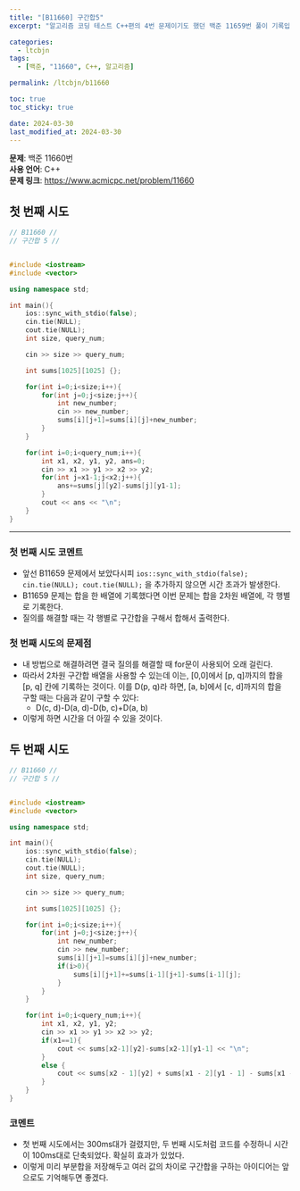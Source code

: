 ```yaml
---
title: "[B11660] 구간합5"
excerpt: "알고리즘 코딩 테스트 C++편의 4번 문제이기도 했던 백준 11659번 풀이 기록입니다."

categories:
  - ltcbjn
tags:
  - [백준, "11660", C++, 알고리즘]

permalink: /ltcbjn/b11660

toc: true
toc_sticky: true

date: 2024-03-30
last_modified_at: 2024-03-30
---
```

**문제**: 백준 11660번  
**사용 언어**: C++  
**문제 링크**: https://www.acmicpc.net/problem/11660

## 첫 번째 시도

```c++
// B11660 //
// 구간합 5 //


#include <iostream>
#include <vector>

using namespace std;

int main(){
    ios::sync_with_stdio(false);
    cin.tie(NULL);
    cout.tie(NULL);
    int size, query_num;

    cin >> size >> query_num;

    int sums[1025][1025] {};

    for(int i=0;i<size;i++){
        for(int j=0;j<size;j++){
            int new_number;
            cin >> new_number;
            sums[i][j+1]=sums[i][j]+new_number;
        }
    }

    for(int i=0;i<query_num;i++){
        int x1, x2, y1, y2, ans=0;
        cin >> x1 >> y1 >> x2 >> y2;
        for(int j=x1-1;j<x2;j++){
            ans+=sums[j][y2]-sums[j][y1-1];
        }
        cout << ans << "\n";
    }
}
```
___
### 첫 번째 시도 코멘트
- 앞선 B11659 문제에서 보았다시피 `ios::sync_with_stdio(false); cin.tie(NULL); cout.tie(NULL);` 을 추가하지 않으면 시간 초과가 발생한다.
- B11659 문제는 합을 한 배열에 기록했다면 이번 문제는 합을 2차원 배열에, 각 행별로 기록한다.
- 질의를 해결할 때는 각 행별로 구간합을 구해서 합해서 출력한다.

### 첫 번째 시도의 문제점
- 내 방법으로 해결하려면 결국 질의를 해결할 때 for문이 사용되어 오래 걸린다.
- 따라서 2차원 구간합 배열을 사용할 수 있는데 이는, [0,0]에서 [p, q]까지의 합을 [p, q] 칸에 기록하는 것이다. 이를 D(p, q)라 하면, [a, b]에서 [c, d]까지의 합을 구할 때는 다음과 같이 구할 수 있다:
    - D(c, d)-D(a, d)-D(b, c)+D(a, b)
- 이렇게 하면 시간을 더 아낄 수 있을 것이다.

## 두 번째 시도

```cpp
// B11660 //
// 구간합 5 //


#include <iostream>
#include <vector>

using namespace std;

int main(){
    ios::sync_with_stdio(false);
    cin.tie(NULL);
    cout.tie(NULL);
    int size, query_num;

    cin >> size >> query_num;

    int sums[1025][1025] {};

    for(int i=0;i<size;i++){
        for(int j=0;j<size;j++){
            int new_number;
            cin >> new_number;
            sums[i][j+1]=sums[i][j]+new_number;
            if(i>0){
                sums[i][j+1]+=sums[i-1][j+1]-sums[i-1][j];
            }
        }
    }

    for(int i=0;i<query_num;i++){
        int x1, x2, y1, y2;
        cin >> x1 >> y1 >> x2 >> y2;
        if(x1==1){
            cout << sums[x2-1][y2]-sums[x2-1][y1-1] << "\n";
        }
        else {
            cout << sums[x2 - 1][y2] + sums[x1 - 2][y1 - 1] - sums[x1 - 2][y2] - sums[x2 - 1][y1 - 1] << "\n";
        }
    }
}
```

### 코멘트
- 첫 번째 시도에서는 300ms대가 걸렸지만, 두 번째 시도처럼 코드를 수정하니 시간이 100ms대로 단축되었다. 확실히 효과가 있었다.
- 이렇게 미리 부분합을 저장해두고 여러 값의 차이로 구간합을 구하는 아이디어는 앞으로도 기억해두면 좋겠다.